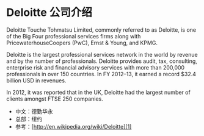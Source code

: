 # Deloitte 公司介绍

Deloitte Touche Tohmatsu Limited, commonly referred to as Deloitte, is one of the Big Four professional services firms along with PricewaterhouseCoopers (PwC), Ernst & Young, and KPMG.

Deloitte is the largest professional services network in the world by revenue and by the number of professionals. Deloitte provides audit, tax, consulting, enterprise risk and financial advisory services with more than 200,000 professionals in over 150 countries. In FY 2012–13, it earned a record $32.4 billion USD in revenues.

In 2012, it was reported that in the UK, Deloitte had the largest number of clients amongst FTSE 250 companies.

- 中文：德勤华永
- 总部：纽约
- 参考：[http://en.wikipedia.org/wiki/Deloitte][1]

[1]:	http://en.wikipedia.org/wiki/Deloitte